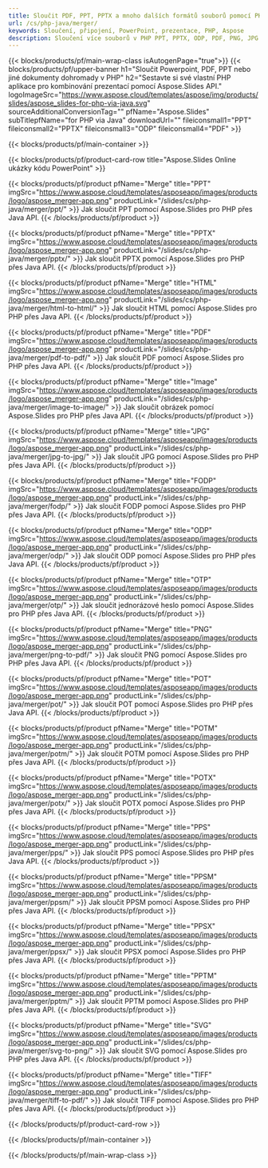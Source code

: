 ```yaml
---
title: Sloučit PDF, PPT, PPTX a mnoho dalších formátů souborů pomocí PHP
url: /cs/php-java/merger/
keywords: Sloučení, připojení, PowerPoint, prezentace, PHP, Aspose
description: Sloučení více souborů v PHP PPT, PPTX, ODP, PDF, PNG, JPG a mnoha dalších.
---
```


{{< blocks/products/pf/main-wrap-class isAutogenPage="true">}}
{{< blocks/products/pf/upper-banner h1="Sloučit Powerpoint, PDF, PPT nebo jiné dokumenty dohromady v PHP" h2="Sestavte si své vlastní PHP aplikace pro kombinování prezentací pomocí Aspose.Slides API." logoImageSrc="https://www.aspose.cloud/templates/aspose/img/products/slides/aspose_slides-for-php-via-java.svg" sourceAdditionalConversionTag="" pfName="Aspose.Slides" subTitlepfName="for PHP via Java" downloadUrl="" fileiconsmall1="PPT" fileiconsmall2="PPTX" fileiconsmall3="ODP" fileiconsmall4="PDF" >}}

{{< blocks/products/pf/main-container >}}

{{< blocks/products/pf/product-card-row title="Aspose.Slides Online ukázky kódu PowerPoint" >}}

{{< blocks/products/pf/product pfName="Merge" title="PPT" imgSrc="https://www.aspose.cloud/templates/asposeapp/images/products/logo/aspose_merger-app.png" productLink="/slides/cs/php-java/merger/ppt/" >}}
Jak sloučit PPT pomocí Aspose.Slides pro PHP přes Java API.
{{< /blocks/products/pf/product >}}

{{< blocks/products/pf/product pfName="Merge" title="PPTX" imgSrc="https://www.aspose.cloud/templates/asposeapp/images/products/logo/aspose_merger-app.png" productLink="/slides/cs/php-java/merger/pptx/" >}}
Jak sloučit PPTX pomocí Aspose.Slides pro PHP přes Java API.
{{< /blocks/products/pf/product >}}

{{< blocks/products/pf/product pfName="Merge" title="HTML" imgSrc="https://www.aspose.cloud/templates/asposeapp/images/products/logo/aspose_merger-app.png" productLink="/slides/cs/php-java/merger/html-to-html/" >}}
Jak sloučit HTML pomocí Aspose.Slides pro PHP přes Java API.
{{< /blocks/products/pf/product >}}

{{< blocks/products/pf/product pfName="Merge" title="PDF" imgSrc="https://www.aspose.cloud/templates/asposeapp/images/products/logo/aspose_merger-app.png" productLink="/slides/cs/php-java/merger/pdf-to-pdf/" >}}
Jak sloučit PDF pomocí Aspose.Slides pro PHP přes Java API.
{{< /blocks/products/pf/product >}}

{{< blocks/products/pf/product pfName="Merge" title="Image" imgSrc="https://www.aspose.cloud/templates/asposeapp/images/products/logo/aspose_merger-app.png" productLink="/slides/cs/php-java/merger/image-to-image/" >}}
Jak sloučit obrázek pomocí Aspose.Slides pro PHP přes Java API.
{{< /blocks/products/pf/product >}}

{{< blocks/products/pf/product pfName="Merge" title="JPG" imgSrc="https://www.aspose.cloud/templates/asposeapp/images/products/logo/aspose_merger-app.png" productLink="/slides/cs/php-java/merger/jpg-to-jpg/" >}}
Jak sloučit JPG pomocí Aspose.Slides pro PHP přes Java API.
{{< /blocks/products/pf/product >}}

{{< blocks/products/pf/product pfName="Merge" title="FODP" imgSrc="https://www.aspose.cloud/templates/asposeapp/images/products/logo/aspose_merger-app.png" productLink="/slides/cs/php-java/merger/fodp/" >}}
Jak sloučit FODP pomocí Aspose.Slides pro PHP přes Java API.
{{< /blocks/products/pf/product >}}

{{< blocks/products/pf/product pfName="Merge" title="ODP" imgSrc="https://www.aspose.cloud/templates/asposeapp/images/products/logo/aspose_merger-app.png" productLink="/slides/cs/php-java/merger/odp/" >}}
Jak sloučit ODP pomocí Aspose.Slides pro PHP přes Java API.
{{< /blocks/products/pf/product >}}

{{< blocks/products/pf/product pfName="Merge" title="OTP" imgSrc="https://www.aspose.cloud/templates/asposeapp/images/products/logo/aspose_merger-app.png" productLink="/slides/cs/php-java/merger/otp/" >}}
Jak sloučit jednorázové heslo pomocí Aspose.Slides pro PHP přes Java API.
{{< /blocks/products/pf/product >}}

{{< blocks/products/pf/product pfName="Merge" title="PNG" imgSrc="https://www.aspose.cloud/templates/asposeapp/images/products/logo/aspose_merger-app.png" productLink="/slides/cs/php-java/merger/png-to-pdf/" >}}
Jak sloučit PNG pomocí Aspose.Slides pro PHP přes Java API.
{{< /blocks/products/pf/product >}}

{{< blocks/products/pf/product pfName="Merge" title="POT" imgSrc="https://www.aspose.cloud/templates/asposeapp/images/products/logo/aspose_merger-app.png" productLink="/slides/cs/php-java/merger/pot/" >}}
Jak sloučit POT pomocí Aspose.Slides pro PHP přes Java API.
{{< /blocks/products/pf/product >}}

{{< blocks/products/pf/product pfName="Merge" title="POTM" imgSrc="https://www.aspose.cloud/templates/asposeapp/images/products/logo/aspose_merger-app.png" productLink="/slides/cs/php-java/merger/potm/" >}}
Jak sloučit POTM pomocí Aspose.Slides pro PHP přes Java API.
{{< /blocks/products/pf/product >}}

{{< blocks/products/pf/product pfName="Merge" title="POTX" imgSrc="https://www.aspose.cloud/templates/asposeapp/images/products/logo/aspose_merger-app.png" productLink="/slides/cs/php-java/merger/potx/" >}}
Jak sloučit POTX pomocí Aspose.Slides pro PHP přes Java API.
{{< /blocks/products/pf/product >}}

{{< blocks/products/pf/product pfName="Merge" title="PPS" imgSrc="https://www.aspose.cloud/templates/asposeapp/images/products/logo/aspose_merger-app.png" productLink="/slides/cs/php-java/merger/pps/" >}}
Jak sloučit PPS pomocí Aspose.Slides pro PHP přes Java API.
{{< /blocks/products/pf/product >}}

{{< blocks/products/pf/product pfName="Merge" title="PPSM" imgSrc="https://www.aspose.cloud/templates/asposeapp/images/products/logo/aspose_merger-app.png" productLink="/slides/cs/php-java/merger/ppsm/" >}}
Jak sloučit PPSM pomocí Aspose.Slides pro PHP přes Java API.
{{< /blocks/products/pf/product >}}

{{< blocks/products/pf/product pfName="Merge" title="PPSX" imgSrc="https://www.aspose.cloud/templates/asposeapp/images/products/logo/aspose_merger-app.png" productLink="/slides/cs/php-java/merger/ppsx/" >}}
Jak sloučit PPSX pomocí Aspose.Slides pro PHP přes Java API.
{{< /blocks/products/pf/product >}}

{{< blocks/products/pf/product pfName="Merge" title="PPTM" imgSrc="https://www.aspose.cloud/templates/asposeapp/images/products/logo/aspose_merger-app.png" productLink="/slides/cs/php-java/merger/pptm/" >}}
Jak sloučit PPTM pomocí Aspose.Slides pro PHP přes Java API.
{{< /blocks/products/pf/product >}}

{{< blocks/products/pf/product pfName="Merge" title="SVG" imgSrc="https://www.aspose.cloud/templates/asposeapp/images/products/logo/aspose_merger-app.png" productLink="/slides/cs/php-java/merger/svg-to-png/" >}}
Jak sloučit SVG pomocí Aspose.Slides pro PHP přes Java API.
{{< /blocks/products/pf/product >}}

{{< blocks/products/pf/product pfName="Merge" title="TIFF" imgSrc="https://www.aspose.cloud/templates/asposeapp/images/products/logo/aspose_merger-app.png" productLink="/slides/cs/php-java/merger/tiff-to-pdf/" >}}
Jak sloučit TIFF pomocí Aspose.Slides pro PHP přes Java API.
{{< /blocks/products/pf/product >}}

{{< /blocks/products/pf/product-card-row >}}

{{< /blocks/products/pf/main-container >}}
    
{{< /blocks/products/pf/main-wrap-class >}}